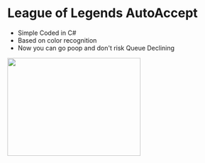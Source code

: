 # League of Legends AutoAccept

- Simple Coded in C#
- Based on color recognition
- Now you can go poop and don't risk Queue Declining

<p><img src="https://github.com/sajmonekk191/Simple_League_AutoAccept/blob/main/example.gif" width="300" height="220" /></p>
